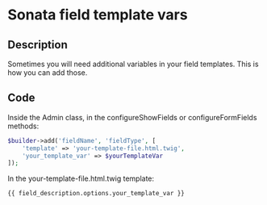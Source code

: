 # Sonata field template vars

## Description
Sometimes you will need additional variables in your field templates. This is how you can add those.

## Code
Inside the Admin class, in the configureShowFields or configureFormFields methods:
```php
$builder->add('fieldName', 'fieldType', [
    'template' => 'your-template-file.html.twig',
    'your_template_var' => $yourTemplateVar
]);
```

In the your-template-file.html.twig template:
```twig
{{ field_description.options.your_template_var }}
```
